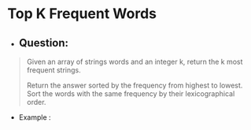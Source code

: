 # Top K Frequent Words
- ## Question:
>Given an array of strings words and an integer k, return the k most frequent strings.
>
>Return the answer sorted by the frequency from highest to lowest. Sort the words with the same frequency by their lexicographical order.

- Example :
